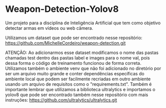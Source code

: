 # Weapon-Detection-Yolov8
Um projeto para a disciplina de Inteligência Artificial que tem como objetivo detectar armas em vídeos ou web câmera.

Utilizamos um dataset que pode ser encontrado nesse repositório: https://github.com/MichelleCordeiro/weapon-detection.git

ATENÇÃO: Ao adicionarmos esse dataset modificamos o nome das pastas chamadas test dentro das pastas label e images para o nome val, pois dessa forma o código de treinamento funcionou de forma correta.
Utilizamos também o ambiente venv que não foi adicionado no diretório por ser um arquivo muito grande e conter dependências específicas do ambiente local que podem ser facilmente recriadas em outro ambiente usando um arquivo de requisitos como o "requirements.txt".
Também é importante lembrar que utilizamos a biblioteca ultralytics e importamos o yolov8 que pode ser encontrado também nesse repositório com mais instruções: https://github.com/ultralytics/ultralytics.git
